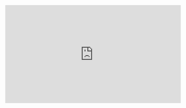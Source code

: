 <iframe width="560" height="315" src="https://www.youtube.com/embed/jDGfGAxA-MY" frameborder="0" allow="accelerometer; autoplay; encrypted-media; gyroscope; picture-in-picture" allowfullscreen></iframe>
